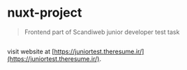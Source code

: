 # nuxt-project

>Frontend part of Scandiweb junior developer test task

``` bash
```

visit website at [https://juniortest.theresume.ir/](https://juniortest.theresume.ir/).
